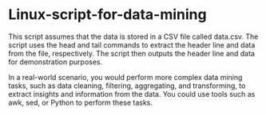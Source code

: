 # Linux-script-for-data-mining
This script assumes that the data is stored in a CSV file called data.csv. The script uses the head and tail commands to extract the header line and data from the file, respectively. The script then outputs the header line and data for demonstration purposes.

In a real-world scenario, you would perform more complex data mining tasks, such as data cleaning, filtering, aggregating, and transforming, to extract insights and information from the data. You could use tools such as awk, sed, or Python to perform these tasks.
